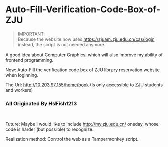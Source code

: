 # Auto-Fill-Verification-Code-Box-of-ZJU

> IMPORTANT:   
> Because the website now uses https://zjuam.zju.edu.cn/cas/login instead, the script is not needed anymore.

A good idea about Computer Graphics, which will also improve my ability of frontend programming.

Now: Auto-Fill the verification code box of ZJU library reservation website when loginning.

The Url: http://10.203.97.155/home/book (Is only accessible to ZJU students and workers)

###                                                                                                   All Originated By HsFish1213
​                                                                          


Future: Maybe I would like to include http://my.zju.edu.cn/ oneday, whose code is harder (but possible) to recognize.

Realization method: Control the web as a Tampermonkey script.

